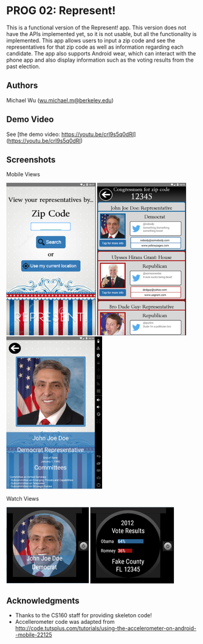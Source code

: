 # PROG 02: Represent!

This is a functional version of the Represent! app. This version does not have the APIs implemented yet, so it is not usable, but all the functionality is implemented. This app allows users to input a zip code and see the representatives for that zip code as well as information regarding each candidate. The app also supports Android wear, which can interact with the phone app and also display information such as the voting results from the past election.

## Authors

Michael Wu ([wu.michael.m@berkeley.edu](mailto:wu.michael.m@berkeley.edu))

## Demo Video

See [the demo video: https://youtu.be/crl9s5q0dRI] (https://youtu.be/crl9s5q0dRI)

## Screenshots

Mobile Views

<img src="screenshots/MobileMain.png" height="400" alt="Main"/>
<img src="screenshots/MobileCongressional.png" height="400" alt="Congressional"/>
<img src="screenshots/MobileDetail.png" height="400" alt="Detail"/>

Watch Views

<img src="screenshots/WatchMain.png" height="200" alt="Main"/>
<img src="screenshots/WatchVote.png" height="200" alt="Vote"/>

## Acknowledgments

* Thanks to the CS160 staff for providing skeleton code!
* Accellerometer code was adapted from http://code.tutsplus.com/tutorials/using-the-accelerometer-on-android--mobile-22125